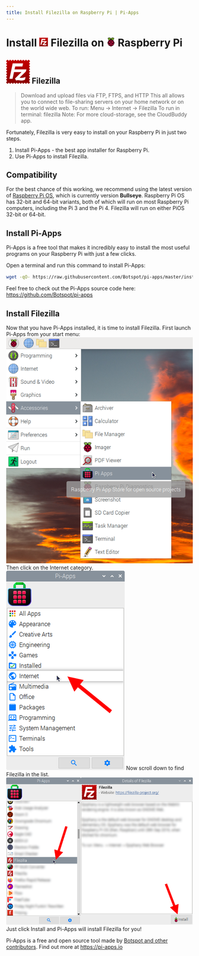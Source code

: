 ```yaml
---
title: Install Filezilla on Raspberry Pi | Pi-Apps
---
```

<div class="simple-install-content content">

# Install <img src="/img/app-icons/Filezilla/icon-64.png" height=24> Filezilla on <img src=/img/other-icons/raspberrypi-icon.svg height=24> Raspberry Pi

## <img src="/img/app-icons/Filezilla/icon-64.png"> Filezilla
> Download and upload files via FTP, FTPS, and HTTP
> This all allows you to connect to file-sharing servers on your home network or on the world wide web.
> To run: Menu -> Internet -> Filezilla
> To run in terminal: filezilla
> Note: For more cloud-storage, see the CloudBuddy app.

Fortunately, Filezilla is very easy to install on your Raspberry Pi in just two steps.
1. Install Pi-Apps - the best app installer for Raspberry Pi.
2. Use Pi-Apps to install Filezilla.
</div>
<div class="simple-install-content content">

## Compatibility
For the best chance of this working, we recommend using the latest version of [Raspberry Pi OS](https://www.raspberrypi.com/software/), which is currently version **Bullseye**.
Raspberry Pi OS has 32-bit and 64-bit variants, both of which will run on most Raspberry Pi computers, including the Pi 3 and the Pi 4.
Filezilla will run on either PiOS 32-bit or 64-bit.
</div>
<div class="simple-install-content content">

## Install Pi-Apps

Pi-Apps is a free tool that makes it incredibly easy to install the most useful programs on your Raspberry Pi with just a few clicks.

Open a terminal and run this command to install Pi-Apps:
```bash
wget -qO- https://raw.githubusercontent.com/Botspot/pi-apps/master/install | bash
```
Feel free to check out the Pi-Apps source code here: https://github.com/Botspot/pi-apps
</div>
<div class="simple-install-content content">

## Install Filezilla

Now that you have Pi-Apps installed, it is time to install Filezilla.
First launch Pi-Apps from your start menu:
<img src="/img/start-menu.png">
Then click on the Internet category.
<img src="/img/category-selections/Internet.png">
Now scroll down to find Filezilla in the list.
<img src="/img/app-icons/Filezilla/app-selection.png">
Just click Install and Pi-Apps will install Filezilla for you!
</div>
<div class="simple-install-content content">

Pi-Apps is a free and open source tool made by [Botspot and other contributors](/about/#contributors). Find out more at https://pi-apps.io
</div>
